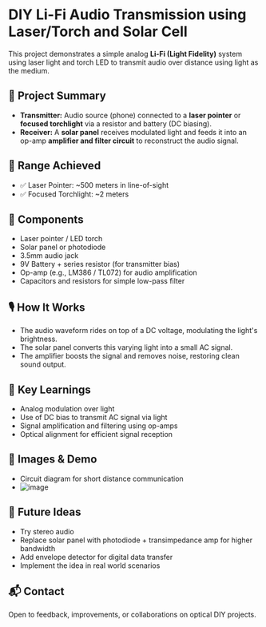 # DIY Li-Fi Audio Transmission using Laser/Torch and Solar Cell

This project demonstrates a simple analog **Li-Fi (Light Fidelity)** system using laser light and torch LED to transmit audio over distance using light as the medium.

## 📡 Project Summary

- **Transmitter:** Audio source (phone) connected to a **laser pointer** or **focused torchlight** via a resistor and battery (DC biasing).
- **Receiver:** A **solar panel** receives modulated light and feeds it into an op-amp **amplifier and filter circuit** to reconstruct the audio signal.

## 📏 Range Achieved
- ✅ Laser Pointer: ~500 meters in line-of-sight
- ✅ Focused Torchlight: ~2 meters

## 🔧 Components
- Laser pointer / LED torch
- Solar panel or photodiode
- 3.5mm audio jack
- 9V Battery + series resistor (for transmitter bias)
- Op-amp (e.g., LM386 / TL072) for audio amplification
- Capacitors and resistors for simple low-pass filter

## 🎙️ How It Works
- The audio waveform rides on top of a DC voltage, modulating the light's brightness.
- The solar panel converts this varying light into a small AC signal.
- The amplifier boosts the signal and removes noise, restoring clean sound output.

## 🎯 Key Learnings
- Analog modulation over light
- Use of DC bias to transmit AC signal via light
- Signal amplification and filtering using op-amps
- Optical alignment for efficient signal reception

## 📸 Images & Demo
- Circuit diagram for short distance communication
- 
  ![image](https://github.com/user-attachments/assets/5ee4ca9b-9d19-42af-bd29-10c7b13fd9b4)


## 🔄 Future Ideas
- Try stereo audio
- Replace solar panel with photodiode + transimpedance amp for higher bandwidth
- Add envelope detector for digital data transfer
- Implement the idea in real world scenarios

## 📬 Contact
Open to feedback, improvements, or collaborations on optical DIY projects.
